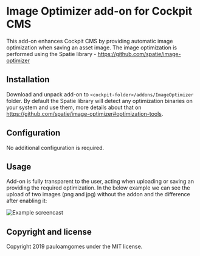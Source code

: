 # Image Optimizer add-on for Cockpit CMS

This add-on enhances Cockpit CMS by providing automatic image optimization when saving an asset image.
The image optimization is performed using the Spatie library - https://github.com/spatie/image-optimizer

## Installation

Download and unpack add-on to `<cockpit-folder>/addons/ImageOptimizer` folder.
By default the Spatie library will detect any optimization binaries on your system and use them, more details about that on https://github.com/spatie/image-optimizer#optimization-tools.

## Configuration

No additional configuration is required.

## Usage

Add-on is fully transparent to the user, acting when uploading or saving an providing the required optimization. In the below example we can see the upload of two images (png and jpg) without the addon and the difference after enabling it:

![Example screencast](https://monosnap.com/image/qfcNF9hojfxOVMEiZ2INA98ME7SVna)

## Copyright and license

Copyright 2019 pauloamgomes under the MIT license.
